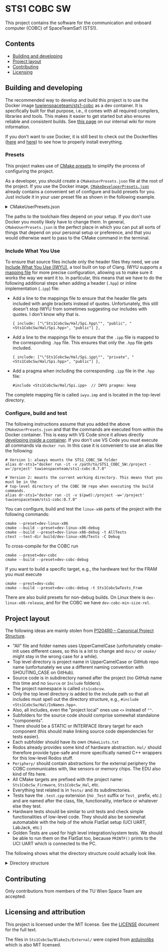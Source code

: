 # STS1 COBC SW

This project contains the software for the communication and onboard computer (COBC) of
SpaceTeamSat1 (STS1).

## Contents

- [Building and developing](#building-and-developing)
- [Project layout](#project-layout)
- [Contributing](#contributing)
- [Licensing](#licensing)


## Building and developing

The recommended way to develop and build this project is to use the Docker image
[tuwienspaceteam/sts1-cobc](https://hub.docker.com/r/tuwienspaceteam/sts1-cobc) as a dev
container. It is specifically built for that purpose, i.e., it comes with all required
compilers, libraries and tools. This makes it easier to get started but also ensures
reliable and consistent builds. See [this
page](https://wiki.tust.at/books/spaceteamsat1-sts1/page/setup-compilers-and-tools) on our
internal wiki for more information.

If you don't want to use Docker, it is still best to check out the Dockerfiles
([here](https://github.com/SpaceTeam/STS1_COBC_Docker/blob/master/linux-x86/Dockerfile)
and [here](https://github.com/SpaceTeam/STS1_COBC_Docker/blob/master/full/Dockerfile)) to
see how to properly install everything.


### Presets

This project makes use of [CMake
presets](https://cmake.org/cmake/help/latest/manual/cmake-presets.7.html) to simplify the
process of configuring the project.

As a developer, you should create a `CMakeUserPresets.json` file at the root of the
project. If you use the Docker image,
[`CMakeDeveloperPresets.json`](CMakeDeveloperPresets.json) already contains a convenient
set of configure and build presets for you. Just include it in your user preset file as
shown in the following example.

<details>
  <summary>CMakeUserPresets.json</summary>

  ~~~json
  {
    "version": 4,
    "cmakeMinimumRequired": {
      "major": 3,
      "minor": 23,
      "patch": 0
    },
    "include": [
      "CMakeDeveloperPresets.json"
    ]
  }
  ~~~

</details>

The paths to the toolchain files depend on your setup. If you don't use Docker you mostly
likely have to change them. In general, `CMakeUserPresets.json` is the perfect place in
which you can put all sorts of things that depend on your personal setup or preference,
and that you would otherwise want to pass to the CMake command in the terminal.


### Include What You Use

To ensure that source files include only the header files they need, we use [Include What
You Use (IWYU)](https://github.com/include-what-you-use/include-what-you-use), a tool
built on top of Clang. IWYU supports a [mapping
file](https://github.com/include-what-you-use/include-what-you-use/blob/master/docs/IWYUMappings.md)
for more precise configuration, allowing us to make sure it works the way we want it to.
In particular, this means that we have to do the following additional steps when adding a
header (`.hpp`) or inline implementation (`.ipp`) file:

- Add a line to the mappings file to ensure that the header file gets included with angle
  brackets instead of quotes. Unfortunately, this still doesn't stop IWYU from sometimes
  suggesting our includes with quotes. I don't know why that is.

  ~~~
  { include: ["\"Sts1CobcSw/Hal/Spi.hpp\"", "public", "<Sts1CobcSw/Hal/Spi.hpp>", "public"] },
  ~~~

- Add a line to the mappings file to ensure that the `.ipp` file is mapped to the
  corresponding `.hpp` file. This ensures that only the `.hpp` file gets included.

  ~~~
  { include: ["\"Sts1CobcSw/Hal/Spi.ipp\"", "private", "<Sts1CobcSw/Hal/Spi.hpp>", "public"] },
  ~~~

- Add a pragma when including the corresponding `.ipp` file in the `.hpp` file:

  ~~~
  #include <Sts1CobcSw/Hal/Spi.ipp>  // IWYU pragma: keep
  ~~~

The complete mapping file is called `iwyu.imp` and is located in the top-level directory.


### Configure, build and test

The following instructions assume that you added the above `CMakeUserPresets.json` and
that the commands are executed from within the Docker container. This is easy with VS Code
since it allows directly [developing inside a
container](https://code.visualstudio.com/docs/devcontainers/containers). If you don't use
VS Code you must execute all commands via `docker run`. In this case it is convenient to
use an alias like the following:

~~~shell
# Version 1: always mounts the STS1_COBC_SW folder
alias dr-sts1="docker run -it -v /path/to/STS1_COBC_SW:/project -w='/project' tuwienspaceteam/sts1-cobc:0.7.0"

# Version 2: mounts the current working directory. This means that you must be in the
# top-level directory of the COBC SW repo when executing the build commands.
alias dr-sts1="docker run -it -v $(pwd):/project -w='/project' tuwienspaceteam/sts1-cobc:0.7.0"
~~~

You can configure, build and test the `linux-x86` parts of the project with the following
commands:

~~~shell
cmake --preset=dev-linux-x86
cmake --build --preset=dev-linux-x86-debug
cmake --build --preset=dev-linux-x86-debug -t AllTests
ctest --test-dir build/dev-linux-x86/Tests -C Debug
~~~

To cross-compile for the COBC run

~~~shell
cmake --preset=dev-cobc
cmake --build --preset=dev-cobc-debug
~~~

If you want to build a specific target, e.g., the hardware test for the FRAM you must
execute

~~~shell
cmake --prest=dev-cobc
cmake --build --preset=dev-cobc-debug -t Sts1CobcSwTests_Fram
~~~

There are also build presets for non-debug builds. On Linux there is
`dev-linux-x86-release`, and for the COBC we have `dev-cobc-min-size-rel`.


## Project layout

The following ideas are mainly stolen from [P1204R0 – Canonical Project
Structure](https://www.open-std.org/jtc1/sc22/wg21/docs/papers/2018/p1204r0.html).

- "All" file and folder names uses UpperCamelCase (unfortunately cmake-init uses different
  cases, so this is a lot to change and `docs/` or `cmake/` might stay in the wrong case
  for a while).
- Top level directory is project name in UpperCamelCase or GitHub repo name (unfortunately
  we use a different naming convention with SHOUTING_CASE on GitHub).
- Source code is in subdirectory named after the project (no GitHub name this time and no
  `Source` or `Include` folders).
- The project namespace is called `sts1cobcsw`.
- Only the top level directory is added to the include path so that all includes must
  spell out the directory structure, e.g., `#include <Sts1CobcSw/Hal/IoNames.hpp>`.
- Also, all includes, even the "project local" ones use `<>` instead of `""`.
- Subfolders for the source code should comprise somewhat standalone "components".
- There should be a STATIC or INTERFACE library target for each component (this should
  make linking source code dependencies for tests easier).
- Each subfolder should have its own `CMakeLists.txt`
- Rodos already provides some kind of hardware abstraction. `Hal/` should therefore
  provide type-safe and more specifically named C++ wrappers for this low-level Rodos
  stuff.
- `Periphery/` should contain abstractions for the external periphery the COBC
  communicates with, like sensors or memory chips. The EDU also kind of fits here.
- All CMake targets are prefixed with the project name: `Sts1CobcSw_Firmware`,
  `Sts1CobcSw_Hal`, etc.
- Everything test related is in `Tests/` and its subdirectories.
- Tests have the `.test.cpp` extension (no `_Test` suffix or `Test_` prefix, etc.) and are
  named after the class, file, functionality, interface or whatever else they test.
- Hardware tests should be similar to unit tests and check simple functionalities of
  low-level code. They should also be somewhat automatable with the help of the whole
  FlatSat setup (UCI UART, LabJack, etc.)
- Golden Tests are used for high level integration/system tests. We should be able to run
  them on the FlatSat too, because `PRINTF()` prints to the UCI UART which is connected to
  the PC.

The following shows what the directory structure could actually look like.

<details>
  <summary>Directory structure</summary>

  ~~~
  Sts1CobcSw/
  ├── .github/
  ├── CMake/
  ├── Docs/
  ├── Sts1CobcSw/
  │   ├── Hal/
  │   │   ├── PinNames.hpp
  │   │   ├── IoNames.hpp
  │   │   ├── Usart.cpp
  │   │   ├── Usart.hpp
  │   │   ├── Spi.cpp
  │   │   ├── Spi.hpp
  │   │   ├── Communication.hpp   (maybe just this instead?)
  │   │   └── ...
  │   │
  │   ├── Periphery/
  │   │   ├── Edu.cpp
  │   │   ├── Edu.hpp
  │   │   ├── W25q01jvzeiq.cpp  (Name of the flash chip)
  │   │   ├── W25q01jvzeiq.hpp
  │   │   ├── AnotherChipName.cpp
  │   │   ├── AnotherChipName.hpp
  │   │   └── ...
  │   │
  │   ├── ShouldThisEvenBeInASubfolder/
  │   │   ├── TelemetryMemory.cpp
  │   │   ├── TelemetryMemory.hpp
  │   │   ├── CobcFileSystem.cpp
  │   │   ├── CobcFileSystem.hpp
  │   │   ├── PersistantState.cpp
  │   │   ├── PersistantState.hpp
  │   │   └── ...
  │   │
  │   ├── AntennaDeploymentThread.cpp
  │   ├── AntennaDeploymentThread.hpp
  │   ├── SensorThread.cpp
  │   ├── SensorThread.hpp
  │   ├── CommandParser.cpp
  │   ├── CommandParser.hpp
  |   └── ...
  │
  ├── Tests/
  |   ├── GoldenTests/
  │   │   ├── ExpectedOutputs/
  │   │   ├── Scripts/
  │   │   ├── ICantThingOfAGoodName.test.cpp
  │   │   └── ...
  │   ├── HardwareTests/
  │   │   ├── GpioPins.test.cpp
  │   │   ├── Usart.test.cpp
  │   │   ├── W25q01jvzeiq.test.cpp
  │   │   └── ...
  │   ├── UnitTests/
  │   │   ├── CommandParser.test.cpp
  │   │   └── ...
  │   └── ...
  │
  ├── .clang-format
  ├── .gitignore
  ├── CMakeLists.txt
  ├── CMakePresets.json
  ├── LICENSE
  ├── README.md
  └── ...
  ~~~

</details>


## Contributing

Only contributions from members of the TU Wien Space Team are accepted.


## Licensing and attribution

This project is licensed under the MIT license. See the [LICENSE](LICENSE) document for
the full text.

The files in `Sts1CobcSw/Blake2s/External/` were copied from
[arduinolibs](https://github.com/rweather/arduinolibs/) which is also MIT licensed.
